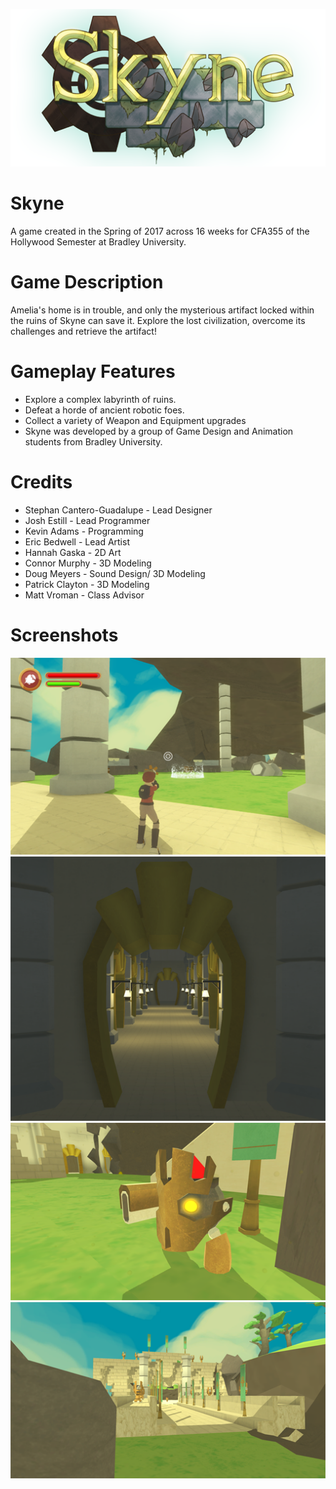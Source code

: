 ![Logo](https://github.com/matthewvroman/skyne/raw/master/images/game-logo.png "Skyne Game Logo")

# Skyne
A game created in the Spring of 2017 across 16 weeks for CFA355 of the Hollywood Semester at Bradley University.

# Game Description
Amelia's home is in trouble, and only the mysterious artifact locked within the ruins of Skyne can save it. Explore the lost civilization, overcome its challenges and retrieve the artifact!

# Gameplay Features
* Explore a complex labyrinth of ruins.
* Defeat a horde of ancient robotic foes.
* Collect a variety of Weapon and Equipment upgrades
* Skyne was developed by a group of Game Design and Animation students from Bradley University.

# Credits
* Stephan Cantero-Guadalupe - Lead Designer
* Josh Estill - Lead Programmer
* Kevin Adams - Programming
* Eric Bedwell - Lead Artist
* Hannah Gaska - 2D Art
* Connor Murphy - 3D Modeling
* Doug Meyers - Sound Design/ 3D Modeling
* Patrick Clayton - 3D Modeling
* Matt Vroman - Class Advisor

# Screenshots
![Screenshot](https://github.com/matthewvroman/skyne/raw/master/images/screenshot-01.png "Skyne Screenshot")
![Screenshot](https://github.com/matthewvroman/skyne/raw/master/images/screenshot-02.png "Skyne Screenshot")
![Screenshot](https://github.com/matthewvroman/skyne/raw/master/images/screenshot-03.png "Skyne Screenshot")
![Screenshot](https://github.com/matthewvroman/skyne/raw/master/images/screenshot-04.png "Skyne Screenshot")
